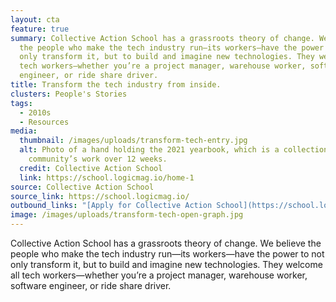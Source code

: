 ```yaml
---
layout: cta
feature: true
summary: Collective Action School has a grassroots theory of change. We believe
  the people who make the tech industry run—its workers—have the power to not
  only transform it, but to build and imagine new technologies. They welcome all
  tech workers—whether you’re a project manager, warehouse worker, software
  engineer, or ride share driver.
title: Transform the tech industry from inside.
clusters: People's Stories
tags:
  - 2010s
  - Resources
media:
  thumbnail: /images/uploads/transform-tech-entry.jpg
  alt: Photo of a hand holding the 2021 yearbook, which is a collection of the
    community’s work over 12 weeks.
  credit: Collective Action School
  link: https://school.logicmag.io/home-1
source: Collective Action School
source_link: https://school.logicmag.io/
outbound_links: "[Apply for Collective Action School](https://school.logicmag.io/)"
image: /images/uploads/transform-tech-open-graph.jpg
---
```

Collective Action School has a grassroots theory of change. We believe the people who make the tech industry run—its workers—have the power to not only transform it, but to build and imagine new technologies. They welcome all tech workers—whether you’re a project manager, warehouse worker, software engineer, or ride share driver.
